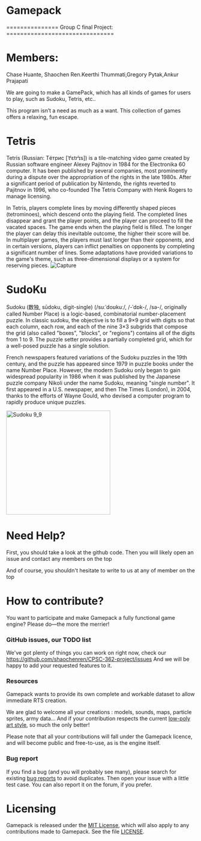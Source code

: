 # Gamepack
===============   Group C final Project:   ===============================

# Members:
Chase Huante, Shaochen Ren.Keerthi Thummati,Gregory Pytak,Ankur Prajapati

We are going to make a GamePack, which has all kinds of games for users to play, such as Sudoku, Tetris, etc.. 

This program isn’t a need as much as a want.  This collection of games offers a relaxing, fun escape.

# Tetris
Tetris (Russian: Тéтрис [ˈtʲɛtrʲɪs]) is a tile-matching video game created by Russian software engineer Alexey Pajitnov in 1984 for the Electronika 60 computer. It has been published by several companies, most prominently during a dispute over the appropriation of the rights in the late 1980s. After a significant period of publication by Nintendo, the rights reverted to Pajitnov in 1996, who co-founded The Tetris Company with Henk Rogers to manage licensing.

In Tetris, players complete lines by moving differently shaped pieces (tetrominoes), which descend onto the playing field. The completed lines disappear and grant the player points, and the player can proceed to fill the vacated spaces. The game ends when the playing field is filled. The longer the player can delay this inevitable outcome, the higher their score will be. In multiplayer games, the players must last longer than their opponents, and in certain versions, players can inflict penalties on opponents by completing a significant number of lines. Some adaptations have provided variations to the game's theme, such as three-dimensional displays or a system for reserving pieces.
![Capture](https://user-images.githubusercontent.com/46946162/124189903-498e7100-da76-11eb-863d-d1c4cda4601f.PNG)



# SudoKu
Sudoku (数独, sūdoku, digit-single) (/suːˈdoʊkuː/, /-ˈdɒk-/, /sə-/, originally called Number Place) is a logic-based, combinatorial number-placement puzzle. In classic sudoku, the objective is to fill a 9×9 grid with digits so that each column, each row, and each of the nine 3×3 subgrids that compose the grid (also called "boxes", "blocks", or "regions") contains all of the digits from 1 to 9. The puzzle setter provides a partially completed grid, which for a well-posed puzzle has a single solution.

French newspapers featured variations of the Sudoku puzzles in the 19th century, and the puzzle has appeared since 1979 in puzzle books under the name Number Place. However, the modern Sudoku only began to gain widespread popularity in 1986 when it was published by the Japanese puzzle company Nikoli under the name Sudoku, meaning "single number". It first appeared in a U.S. newspaper, and then The Times (London), in 2004, thanks to the efforts of Wayne Gould, who devised a computer program to rapidly produce unique puzzles.

<img width="277" alt="Sudoku 9_9 " src="https://user-images.githubusercontent.com/46946162/124190001-6cb92080-da76-11eb-8326-9f9bfa884472.png">

# Need Help?
First, you should take a look at the github code.  Then you will likely open an issue and contact any members on the top

And of course, you shouldn't hesitate to write to us at any of member on the top
# How to contribute?
You want to participate and make Gamepack a fully functional game engine? Please do&mdash;the more the merrier!

### GitHub issues, our TODO list
We've got plenty of things you can work on right now, check our https://github.com/shaochenren/CPSC-362-project/issues And we will be happy to add your requested features to it.

### Resources
Gamepack wants to provide its own complete and workable dataset to allow immediate RTS creation.

We are glad to welcome all your creations : models, sounds, maps, particle sprites, army data... And if your contribution respects the current <a href="https://pinterest.com/search/pins/?q=low%20poly" target="_blank">low-poly art style</a>, so much the only better!

Please note that all your contributions will fall under the Gamepack licence, and will become public and free-to-use, as is the engine itself.


### Bug report
If you find a bug (and you will probably see many), please search for existing <a href="https://github.com/methusalah/OpenRTS/issues?q=is%3Aopen+is%3Aissue+label%3Abug" target="_blank">bug reports</a> to avoid duplicates. Then open your issue with a little test case. You can also report it on the forum, if you prefer.

# Licensing
Gamepack is released under the <a href="http://choosealicense.com/licenses/mit/" target="_blank">MIT License</a>, which will also apply to any contributions made to Gamepack. See the file <a href="https://raw.githubusercontent.com/methusalah/OpenRTS/master/LICENSE" target="_blank">LICENSE</a>.



